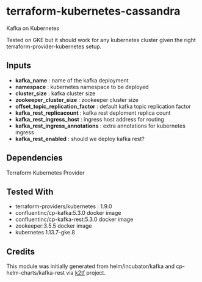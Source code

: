 # terraform-kubernetes-cassandra
Kafka on Kubernetes

Tested on GKE but it should work for any kubernetes cluster given the right terraform-provider-kubernetes setup.

## Inputs

- **kafka_name**                       : name of the kafka deployment
- **namespace**                        : kubernetes namespace to be deployed
- **cluster_size**                     : kafka cluster size
- **zookeeper_cluster_size**           : zookeeper cluster size
- **offset_topic_replication_factor**  : default kafka topic replication factor
- **kafka_rest_replicacount**          : kafka rest deploment replica count
- **kafka_rest_ingress_host**          : ingress host address for routing
- **kafka_rest_ingress_annotations**   : extra annotations for kubernetes ingress
- **kafka_rest_enabled**               : should we deploy kafka rest?

## Dependencies

Terraform Kubernetes Provider

## Tested With

- terraform-providers/kubernetes : 1.9.0
- confluentinc/cp-kafka:5.3.0 docker image
- confluentinc/cp-kafka-rest:5.3.0 docker image
- zookeeper:3.5.5 docker image
- kubernetes 1.13.7-gke.8

## Credits

This module was initially generated from helm/incubator/kafka and cp-helm-charts/kafka-rest via [k2tf](https://github.com/sl1pm4t/k2tf) project.
